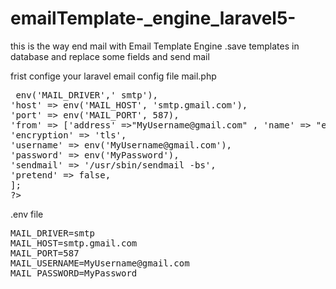 # emailTemplate-_engine_laravel5-
this is the way end mail with Email Template Engine .save templates in database and replace some fields and send mail

frist confige your laravel email config file
mail.php


<pre>
<?php
return [
'driver' => env('MAIL_DRIVER',' smtp'),
'host' => env('MAIL_HOST', 'smtp.gmail.com'),
'port' => env('MAIL_PORT', 587),
'from' => ['address' =>"MyUsername@gmail.com" , 'name' => "example"],
'encryption' => 'tls',
'username' => env('MyUsername@gmail.com'),
'password' => env('MyPassword'),
'sendmail' => '/usr/sbin/sendmail -bs',
'pretend' => false,
];
?>
</pre>



.env file
<pre>
MAIL_DRIVER=smtp
MAIL_HOST=smtp.gmail.com
MAIL_PORT=587
MAIL_USERNAME=MyUsername@gmail.com
MAIL_PASSWORD=MyPassword
</pre>



